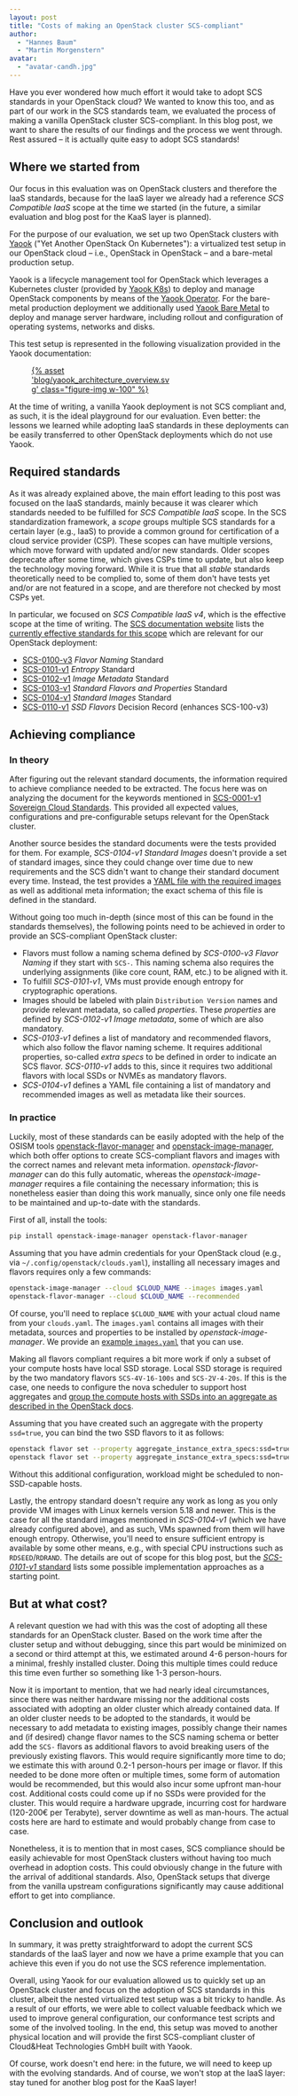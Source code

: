 ```yaml
---
layout: post
title: "Costs of making an OpenStack cluster SCS-compliant"
author:
  - "Hannes Baum"
  - "Martin Morgenstern"
avatar:
  - "avatar-candh.jpg"
---
```


Have you ever wondered how much effort it would take to adopt SCS standards in your OpenStack cloud?
We wanted to know this too, and as part of our work in the SCS standards team, we evaluated
the process of making a vanilla OpenStack cluster SCS-compliant.
In this blog post, we want to share the results of our findings and the process we went through.
Rest assured – it is actually quite easy to adopt SCS standards!

## Where we started from

Our focus in this evaluation was on OpenStack clusters and therefore the IaaS standards, because for the IaaS layer we already
had a reference *SCS Compatible IaaS* scope at the time we started (in the future, a similar evaluation and blog post for the KaaS layer
is planned).

For the purpose of our evaluation, we set up two OpenStack clusters with [Yaook](https://docs.yaook.cloud/concepts/overview.html)
("Yet Another OpenStack On Kubernetes"): a virtualized test setup in our OpenStack cloud – i.e., OpenStack in OpenStack – and a
bare-metal production setup.

Yaook is a lifecycle management tool for OpenStack which leverages a Kubernetes cluster (provided by
[Yaook K8s](https://yaook.gitlab.io/k8s/)) to deploy and manage OpenStack components by means of the
[Yaook Operator](https://docs.yaook.cloud/handbook/user-guide.html#introduction-to-yaook-operator).
For the bare-metal production deployment we additionally used [Yaook Bare Metal](https://gitlab.com/yaook/metal-controller) to deploy
and manage server hardware, including rollout and configuration of operating systems, networks and disks.

This test setup is represented in the following visualization provided in the Yaook documentation:

<figure class="figure mx-auto d-block" style="width:50%">
  <a href="{% asset "blog/yaook_architecture_overview.svg" @path %}">
    {% asset 'blog/yaook_architecture_overview.svg' class="figure-img w-100" %}
  </a>
</figure>

At the time of writing, a vanilla Yaook deployment is not SCS compliant and, as such, it is the ideal playground for our evaluation.
Even better: the lessons we learned while adopting IaaS standards in these deployments can be easily transferred to other OpenStack
deployments which do not use Yaook.

## Required standards

As it was already explained above, the main effort leading to this post was focused on the IaaS standards, mainly because
it was clearer which standards needed to be fulfilled for *SCS Compatible IaaS* scope.
In the SCS standardization framework, a *scope* groups multiple SCS standards for a certain layer (e.g., IaaS) to provide
a common ground for certification of a cloud service provider (CSP).
These scopes can have multiple versions, which move forward with updated and/or new standards. Older scopes deprecate
after some time, which gives CSPs time to update, but also keep the technology moving forward.
While it is true that all *stable* standards theoretically need to be complied to, some of them don't have tests
yet and/or are not featured in a scope, and are therefore not checked by most CSPs yet.

In particular, we focused on *SCS Compatible IaaS v4*, which is the effective scope at the time of writing.
The [SCS documentation website](https://docs.scs.community/) lists the [currently effective standards for this
scope](https://docs.scs.community/standards/scs-compatible-iaas) which are relevant for our OpenStack deployment:

* [SCS-0100-v3](https://docs.scs.community/standards/scs-0100-v3-flavor-naming) *Flavor Naming* Standard
* [SCS-0101-v1](https://docs.scs.community/standards/scs-0101-v1-entropy) *Entropy* Standard
* [SCS-0102-v1](https://docs.scs.community/standards/scs-0102-v1-image-metadata) *Image Metadata* Standard
* [SCS-0103-v1](https://docs.scs.community/standards/scs-0103-v1-standard-flavors) *Standard Flavors and Properties* Standard
* [SCS-0104-v1](https://docs.scs.community/standards/scs-0104-v1-standard-images) *Standard Images* Standard
* [SCS-0110-v1](https://docs.scs.community/standards/scs-0110-v1-ssd-flavors) *SSD Flavors* Decision Record (enhances SCS-100-v3)

## Achieving compliance

### In theory

After figuring out the relevant standard documents, the information required to achieve compliance needed to be extracted.
The focus here was on analyzing the document for the keywords mentioned in [SCS-0001-v1 Sovereign Cloud Standards](https://docs.scs.community/standards/scs-0001-v1-sovereign-cloud-standards).
This provided all expected values, configurations and pre-configurable setups relevant for the OpenStack cluster.

Another source besides the standard documents were the tests provided for them. For example, *SCS-0104-v1 Standard Images*
doesn't provide a set of standard images, since they could change over time due to new requirements and the SCS didn't
want to change their standard document every time. Instead, the test provides a [YAML file with the required
images](https://github.com/SovereignCloudStack/standards/blob/main/Tests/iaas/scs-0104-v1-images.yaml) as well
as additional meta information; the exact schema of this file is defined in the standard.

Without going too much in-depth (since most of this can be found in the standards themselves), the following points need
to be achieved in order to provide an SCS-compliant OpenStack cluster:

* Flavors must follow a naming schema defined by *SCS-0100-v3 Flavor Naming* if they start with `SCS-`. This naming schema
  also requires the underlying assignments (like core count, RAM, etc.) to be aligned with it.
* To fulfill *SCS-0101-v1*, VMs must provide enough entropy for cryptographic operations.
* Images should be labeled with plain `Distribution Version` names and provide relevant metadata, so called *properties*.
  These *properties* are defined by *SCS-0102-v1 Image metadata*, some of which are also mandatory.
* *SCS-0103-v1* defines a list of mandatory and recommended flavors, which also follow the flavor naming scheme.
  It requires additional properties, so-called *extra specs* to be defined in order to indicate an SCS flavor.
  *SCS-0110-v1* adds to this, since it requires two additional flavors with local SSDs or NVMEs as mandatory flavors.
* *SCS-0104-v1* defines a YAML file containing a list of mandatory and recommended images as well as metadata like their sources.

### In practice

Luckily, most of these standards can be easily adopted with the help of the OSISM tools [openstack-flavor-manager](https://github.com/osism/openstack-flavor-manager) and
[openstack-image-manager](https://github.com/osism/openstack-image-manager), which both offer options to create SCS-compliant flavors and images with the correct names
and relevant meta information. *openstack-flavor-manager* can do this fully automatic, whereas the *openstack-image-manager* requires
a file containing the necessary information; this is nonetheless easier than doing this work manually, since only one
file needs to be maintained and up-to-date with the standards.

First of all, install the tools:

```bash
pip install openstack-image-manager openstack-flavor-manager
```

Assuming that you have admin credentials for your OpenStack cloud (e.g., via `~/.config/openstack/clouds.yaml`),
installing all necessary images and flavors requires only a few commands:

```bash
openstack-image-manager --cloud $CLOUD_NAME --images images.yaml
openstack-flavor-manager --cloud $CLOUD_NAME --recommended
```

Of course, you'll need to replace `$CLOUD_NAME` with your actual cloud name from your `clouds.yaml`.
The `images.yaml` contains all images with their metadata, sources and properties to be installed by *openstack-image-manager*.
We provide an [example `images.yaml`](https://github.com/SovereignCloudStack/standards/blob/do-not-merge/scs-compliant-yaook/Informational/images.yaml) that you can use.

Making all flavors compliant requires a bit more work if only a subset of your compute hosts have local SSD storage.
Local SSD storage is required by the two mandatory flavors `SCS-4V-16-100s` and `SCS-2V-4-20s`.
If this is the case, one needs to configure the nova scheduler to support host aggregates and [group the compute hosts
with SSDs into an aggregate as described in the OpenStack docs](https://docs.openstack.org/nova/latest/admin/aggregates.html#example-specify-compute-hosts-with-ssds).

Assuming that you have created such an aggregate with the property `ssd=true`, you can bind the two SSD flavors 
to it as follows:

```bash
openstack flavor set --property aggregate_instance_extra_specs:ssd=true SCS-2V-4-20s
openstack flavor set --property aggregate_instance_extra_specs:ssd=true SCS-4V-16-100s
```

Without this additional configuration, workload might be scheduled to non-SSD-capable hosts.

Lastly, the entropy standard doesn't require any work as long as you only provide VM images with Linux kernels version 5.18 and newer.
This is the case for all the standard images mentioned in *SCS-0104-v1* (which we have already configured above), and as such,
VMs spawned from them will have enough entropy.
Otherwise, you'll need to ensure sufficient entropy is available by some other means, e.g., with special CPU instructions such as
`RDSEED`/`RDRAND`.
The details are out of scope for this blog post, but the [*SCS-0101-v1* standard](https://docs.scs.community/standards/scs-0101-v1-entropy/)
lists some possible implementation approaches as a starting point.

## But at what cost?

A relevant question we had with this was the cost of adopting all these standards for an OpenStack cluster.
Based on the work time after the cluster setup and without debugging, since this part would be minimized on a second
or third attempt at this, we estimated around 4-6 person-hours for a minimal, freshly installed cluster. Doing this multiple
times could reduce this time even further so something like 1-3 person-hours.

Now it is important to mention, that we had nearly ideal circumstances, since there was neither hardware missing nor
the additional costs associated with adopting an older cluster which already contained data.
If an older cluster needs to be adopted to the standards, it would be necessary to add metadata to existing images, possibly
change their names and (if desired) change flavor names to the SCS naming schema or better add the `SCS-` flavors as additional flavors to avoid breaking users of the previously existing flavors. This would require significantly more time
to do; we estimate this with around 0.2-1 person-hours per image or flavor. If this needed to be done more often or multiple
times, some form of automation would be recommended, but this would also incur some upfront man-hour cost.
Additional costs could come up if no SSDs were provided for the cluster. This would require a hardware upgrade, incurring
cost for hardware (120-200€ per Terabyte), server downtime as well as man-hours. The actual costs here are hard to estimate
and would probably change from case to case.

Nonetheless, it is to mention that in most cases, SCS compliance should be easily achievable for most OpenStack clusters
without having too much overhead in adoption costs. This could obviously change in the future with the arrival of
additional standards. Also, OpenStack setups that diverge from the vanilla upstream configurations significantly may cause additional effort to get into compliance.

## Conclusion and outlook

In summary, it was pretty straightforward to adopt the current SCS standards of the IaaS layer and now we have a prime
example that you can achieve this even if you do not use the SCS reference implementation.

Overall, using Yaook for our evaluation allowed us to quickly set up an OpenStack cluster and focus on the adoption of
SCS standards in this cluster, albeit the nested virtualized test setup was a bit tricky to handle.
As a result of our efforts, we were able to collect valuable feedback which we used to improve general configuration,
our conformance test scripts and some of the involved tooling.
In the end, this setup was moved to another physical location and will provide the first SCS-compliant cluster of
Cloud&Heat Technologies GmbH built with Yaook.

Of course, work doesn't end here: in the future, we will need to keep up with the evolving standards.
And of course, we won't stop at the IaaS layer: stay tuned for another blog post for the KaaS layer!
